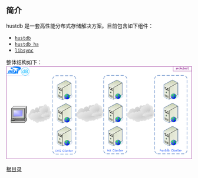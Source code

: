 简介
--

hustdb 是一套高性能分布式存储解决方案。目前包含如下组件：

* [`hustdb`](hustdb.md)
* [`hustdb ha`](ha.md)
* [`libsync`](libsync.md)

整体结构如下：
![architect](architect.png)

[根目录](../index.md)